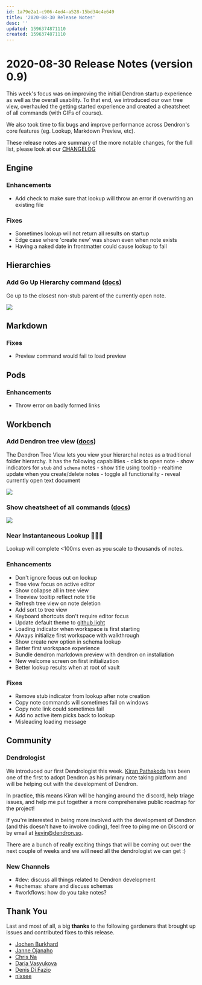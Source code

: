 ```yaml
---
id: 1a79e2a1-c906-4ed4-a528-15bd34c4e649
title: '2020-08-30 Release Notes'
desc: ''
updated: 1596374871110
created: 1596374871110
---
```


# 2020-08-30 Release Notes (version 0.9)

This week's focus was on improving the initial Dendron startup experience as well as the overall usability. To that end, we introduced our own tree view, overhauled the getting started experience and created a cheatsheet of all commands (with GIFs of course). 

We also took time to fix bugs and improve performance across Dendron's core features (eg. Lookup, Markdown Preview, etc). 

These release notes are summary of the more notable changes, for the full list, please look at our [CHANGELOG](https://github.com/dendronhq/dendron/blob/master/CHANGELOG.md)


## Engine
### Enhancements
- Add check to make sure that lookup will throw an error if overwriting an existing file 

### Fixes
- Sometimes lookup will not return all results on startup 
- Edge case where 'create new' was shown even when note exists 
- Having a naked date in frontmatter could cause lookup to fail 

## Hierarchies
### Add Go Up Hierarchy command ([docs](http://localhost:4000/notes/eea2b078-1acc-4071-a14e-18299fc28f47.html#go-up-hierarchy))

Go up to the closest non-stub parent of the currently open note.

![](https://foundation-prod-assetspublic53c57cce-8cpvgjldwysl.s3-us-west-2.amazonaws.com/assets/images/hierarchy.go-up.gif)


## Markdown
### Fixes
- Preview command would fail to load preview 

## Pods
### Enhancements
- Throw error on badly formed links 

## Workbench
### Add Dendron tree view ([docs](https://www.dendron.so/notes/f7ebd4aa-8ba7-4bc5-bd00-a1efc5315f07.html#dendron-tree-view))

The Dendron Tree View lets you view your hierarchal notes as a traditional folder hierarchy. It has the following capabilities
    - click to open note
    - show indicators for `stub` and `schema` notes
    - show title using tooltip
    - realtime update when you create/delete notes
    - toggle all functionality
    - reveal currently open text document

![](https://foundation-prod-assetspublic53c57cce-8cpvgjldwysl.s3-us-west-2.amazonaws.com/assets/images/workbench.treeview.gif)


### Show cheatsheet of all commands ([docs](https://www.dendron.so/notes/eea2b078-1acc-4071-a14e-18299fc28f47.html#showhelp))

![](https://foundation-prod-assetspublic53c57cce-8cpvgjldwysl.s3-us-west-2.amazonaws.com/assets/images/workbench.help.gif)


### Near Instantaneous Lookup 🚀🚀🚀 

Lookup will complete <100ms even as you scale to thousands of notes. 


### Enhancements
- Don't ignore focus out on lookup 
- Tree view focus on active editor 
- Show collapse all in tree view 
- Treeview tooltip reflect note title 
- Refresh tree view on note deletion 
- Add sort to tree view 
- Keyboard shortcuts don't require editor focus 
- Update default theme to [github light](https://marketplace.visualstudio.com/items?itemname=github.github-vscode-theme) 
- Loading indicator when workspace is first starting 
- Always initialize first workspace with walkthrough 
- Show create new option in schema lookup 
- Better first workspace experience 
- Bundle dendron markdown preview with dendron on installation 
- New welcome screen on first initialization 
- Better lookup results when at root of vault 

### Fixes
- Remove stub indicator from lookup after note creation 
- Copy note commands will sometimes fail on windows 
- Copy note link could sometimes fail 
- Add no active item picks back to lookup 
- Misleading loading message 

## Community

### Dendrologist

We introduced our first Dendrologist this week. [Kiran Pathakoda](https://github.com/kpathakota) has been one of the first to adopt Dendron as his primary note taking platform and will be helping out with the development of Dendron.

In practice, this means Kiran will be hanging around the discord, help triage issues, and help me put together a more comprehensive public roadmap for the project!

If you're interested in being more involved with the development of Dendron (and this doesn't have to involve coding), feel free to ping me on Discord or by email at kevin@dendron.so.

There are a bunch of really exciting things that will be coming out over the next couple of weeks and we will need all the dendrologist we can get :) 

### New Channels

- #dev: discuss all things related to Dendron development
- #schemas: share and discuss schemas
- #workflows: how do you take notes?


## Thank You

Last and most of all, a big **thanks** to the following gardeners that brought up issues and contributed fixes to this release.

- [Jochen Burkhard](https://github.com/herop)
- [Janne Ojanaho](https://github.com/jojanaho)
- [Chris Na](https://github.com/buxel)
- [Daria Vasyukova](https://github.com/gereleth)
- [Denis Di Fazio](https://github.com/denisdifazio)
- [nixsee](https://github.com/nixsee)
